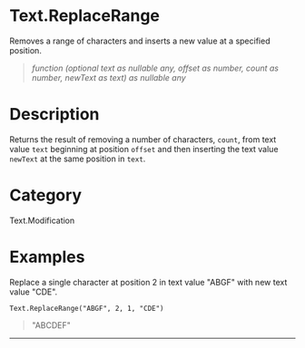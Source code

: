 ﻿# Text.ReplaceRange
Removes a range of characters and inserts a new value at a specified position.
> _function (optional text as nullable any, offset as number, count as number, newText as text) as nullable any_
# Description 
Returns the result of removing a number of characters, <code>count</code>, from text value <code>text</code> beginning at position <code>offset</code> and then inserting the text value <code>newText</code> at the same position in <code>text</code>.
# Category 
Text.Modification
# Examples 
Replace a single character at position 2 in text value "ABGF" with new text value "CDE".
```
Text.ReplaceRange("ABGF", 2, 1, "CDE")
```
> "ABCDEF"
***

